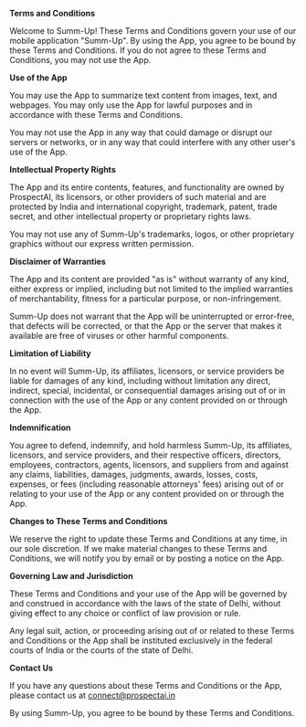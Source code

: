 **Terms and Conditions**

Welcome to Summ-Up! These Terms and Conditions govern your use of our
mobile application "Summ-Up". By using the App, you agree to be bound by
these Terms and Conditions. If you do not agree to these Terms and
Conditions, you may not use the App.

**Use of the App**

You may use the App to summarize text content from images, text, and
webpages. You may only use the App for lawful purposes and in accordance
with these Terms and Conditions.

You may not use the App in any way that could damage or disrupt our
servers or networks, or in any way that could interfere with any other
user\'s use of the App.

**Intellectual Property Rights**

The App and its entire contents, features, and functionality are owned
by ProspectAI, its licensors, or other providers of such material and
are protected by India and international copyright, trademark, patent,
trade secret, and other intellectual property or proprietary rights
laws.

You may not use any of Summ-Up\'s trademarks, logos, or other
proprietary graphics without our express written permission.

**Disclaimer of Warranties**

The App and its content are provided \"as is\" without warranty of any
kind, either express or implied, including but not limited to the
implied warranties of merchantability, fitness for a particular purpose,
or non-infringement.

Summ-Up does not warrant that the App will be uninterrupted or
error-free, that defects will be corrected, or that the App or the
server that makes it available are free of viruses or other harmful
components.

**Limitation of Liability**

In no event will Summ-Up, its affiliates, licensors, or service
providers be liable for damages of any kind, including without
limitation any direct, indirect, special, incidental, or consequential
damages arising out of or in connection with the use of the App or any
content provided on or through the App.

**Indemnification**

You agree to defend, indemnify, and hold harmless Summ-Up, its
affiliates, licensors, and service providers, and their respective
officers, directors, employees, contractors, agents, licensors, and
suppliers from and against any claims, liabilities, damages, judgments,
awards, losses, costs, expenses, or fees (including reasonable
attorneys\' fees) arising out of or relating to your use of the App or
any content provided on or through the App.

**Changes to These Terms and Conditions**

We reserve the right to update these Terms and Conditions at any time,
in our sole discretion. If we make material changes to these Terms and
Conditions, we will notify you by email or by posting a notice on the
App.

**Governing Law and Jurisdiction**

These Terms and Conditions and your use of the App will be governed by
and construed in accordance with the laws of the state of Delhi, without
giving effect to any choice or conflict of law provision or rule.

Any legal suit, action, or proceeding arising out of or related to these
Terms and Conditions or the App shall be instituted exclusively in the
federal courts of India or the courts of the state of Delhi.

**Contact Us**

If you have any questions about these Terms and Conditions or the App,
please contact us at connect@prospectai.in

By using Summ-Up, you agree to be bound by these Terms and Conditions.
